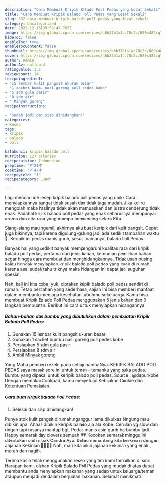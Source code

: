 ```yaml
---
description: "Cara Membuat Kripik Balado Poll Pedas yang Lezat Sekali"
title: "Cara Membuat Kripik Balado Poll Pedas yang Lezat Sekali"
slug: 532-cara-membuat-kripik-balado-poll-pedas-yang-lezat-sekali
category: Uncategorized
date: 2022-12-15T09:58:47.765Z
image: https://img-global.cpcdn.com/recipes/a6b37b1a1ac78c2c/680x482cq70/kripik-balado-poll-pedas-foto-resep-utama.jpg
hideToc: false
enableToc: true
enableTocContent: false
thumbnail: https://img-global.cpcdn.com/recipes/a6b37b1a1ac78c2c/680x482cq70/kripik-balado-poll-pedas-foto-resep-utama.jpg
cover: https://img-global.cpcdn.com/recipes/a6b37b1a1ac78c2c/680x482cq70/kripik-balado-poll-pedas-foto-resep-utama.jpg
author: Admin
authorAv: notfound
ratingvalue: 3.1
reviewcount: 14
recipeingredient:
- "15 lembar kulit pangsit ukuran besar"
- "1 sachet bumbu nasi goreng poll pedes kobe"
- "5 sdm gula pasir"
- "8 sdm air"
- " Minyak goreng"
recipeinstructions:

- "Sudah jadi dan siap dihidangkan!"
categories:
- Resep
tags:
- kripik
- balado
- poll

katakunci: kripik balado poll 
nutrition: 127 calories
recipecuisine: Indonesian
preptime: "PT21M"
cooktime: "PT47M"
recipeyield: "1"
recipecategory: Lunch

---
```





Lagi mencari ide resep kripik balado poll pedas yang unik? Cara menyiapkannya sangat tidak susah dan tidak juga mudah. Jika keliru mengolah maka hasilnya tidak akan memuaskan dan justru cenderung tidak enak. Padahal kripik balado poll pedas yang enak seharusnya mempunyai aroma dan cita rasa yang mampu memancing selera Kita.





Siang-siang mau ngemil, akhirnya aku buat keripik dari kulit pangsit. Cepet juga bikinnya, tapi karena digulung-gulung jadi ada sedikit tambahan waktu 🤭. Keripik ini pedas manis gurih, sesuai namanya, balado Poll Pedas.

Banyak hal yang sedikit banyak mempengaruhi kualitas rasa dari kripik balado poll pedas, pertama dari jenis bahan, kemudian pemilihan bahan segar hingga cara membuat dan menghidangkannya. Tidak usah pusing kalau hendak menyiapkan kripik balado poll pedas yang enak di rumah, karena asal sudah tahu triknya maka hidangan ini dapat jadi suguhan spesial.






Nah, kali ini kita coba, yuk, ciptakan kripik balado poll pedas sendiri di rumah. Tetap berbahan yang sederhana, sajian ini bisa memberi manfaat dalam membantu menjaga kesehatan tubuhmu sekeluarga. Kamu bisa membuat Kripik Balado Poll Pedas menggunakan 5 jenis bahan dan 0 langkah pembuatan. Berikut ini cara untuk menyiapkan hidangannya.

<!--inarticleads1-->

##### Bahan-bahan dan bumbu yang dibutuhkan dalam pembuatan Kripik Balado Poll Pedas:

1. Gunakan 15 lembar kulit pangsit ukuran besar
1. Gunakan 1 sachet bumbu nasi goreng poll pedes kobe
1. Persiapkan 5 sdm gula pasir
1. Persiapkan 8 sdm air
1. Ambil  Minyak goreng


Yang Maha pemberi rezeki pada setiap hambaNya. KERIPIK BALADO POLL PEDAS saya masak sore ini untuk teman - temanku yang suka pedas. Bumbu yang dipakai untuk keripik balado poll pedas. Source : @dapurkobe Dengan memakai Cookpad, kamu menyetujui Kebijakan Cookie dan Ketentuan Pemakaian. 

<!--inarticleads2-->

##### Cara buat Kripik Balado Poll Pedas:


1. Selesai dan siap dihidangkan!

Punya stok kulit pangsit dirumah.nganggur lama dikulkas bingung mau dibikin apa, Ahaa!! dibikin keripik balado aja ala Kobe. Cemilan yg slow dan ringan tapi rasanya mantap bgt. Pedas manis asin gurih berbumbu jadi. Happy semarak day clovers semuah 💗💗 Kocokan semarak minggu ini ditentukan oleh mbak Candra Ayu. Beliau menantang kita berkreasi dengan Jajanan Kekinian 💃🏻💃🏻 Nah, mari kita bikin jajanan kekinian yang enak , murah dan nagih. 

Terima kasih telah menggunakan resep yang tim kami tampilkan di sini. Harapan kami, olahan Kripik Balado Poll Pedas yang mudah di atas dapat membantu anda menyiapkan makanan yang sedap untuk keluarga/teman ataupun menjadi ide dalam berjualan makanan. Selamat menikmati
